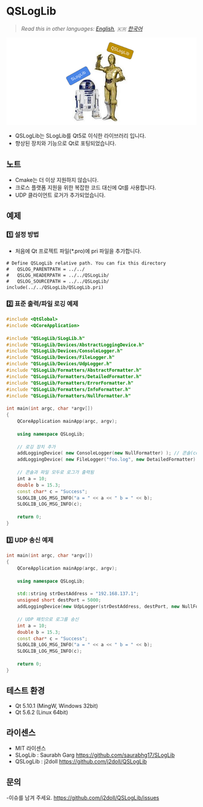 # QSLogLib

> *Read this in other languages: [English](README.md), :kr: [한국어](README.ko.md)*

![](markdown.data/QSLogLib.png)

- QSLogLib는 SLogLib를 Qt5로 이식한 라이브러리 입니다. 
- 향상된 장치와 기능으로 Qt로 포팅되었습니다.

## 노트
- Cmake는 더 이상 지원하지 않습니다.
- 크로스 플랫폼 지원을 위한 복잡한 코드 대신에 Qt를 사용합니다.  
- UDP 클라이언트 로거가 추가되었습니다.

## 예제

### :one: 설정 방법
- 처음에 Qt 프로젝트 파일(*.pro)에 pri 파일을 추가합니다.
```
# Define QSLogLib relative path. You can fix this directory
#   QSLOG_PARENTPATH = ../../
#   QSLOG_HEADERPATH = ../../QSLogLib/
#   QSLOG_SOURCEPATH = ../../QSLogLib/
include(../../QSLogLib/QSLogLib.pri)
```

### :two: 표준 출력/파일 로깅 예제
```cpp
#include <QtGlobal>
#include <QCoreApplication>

#include "QSLogLib/SLogLib.h"
#include "QSLogLib/Devices/AbstractLoggingDevice.h"
#include "QSLogLib/Devices/ConsoleLogger.h"
#include "QSLogLib/Devices/FileLogger.h"
#include "QSLogLib/Devices/UdpLogger.h"
#include "QSLogLib/Formatters/AbstractFormatter.h"
#include "QSLogLib/Formatters/DetailedFormatter.h"
#include "QSLogLib/Formatters/ErrorFormatter.h"
#include "QSLogLib/Formatters/InfoFormatter.h"
#include "QSLogLib/Formatters/NullFormatter.h"

int main(int argc, char *argv[])
{
    QCoreApplication mainApp(argc, argv);

    using namespace QSLogLib;

    // 로깅 장치 추가 
    addLoggingDevice( new ConsoleLogger(new NullFormatter) ); // 콘솔(console) + 단순 로깅 형식(null format)
    addLoggingDevice( new FileLogger("foo.log", new DetailedFormatter) ); // 파일(file) + 자세한 로깅 형식(detailed format)

    // 콘솔과 파일 모두로 로그가 출력됨
    int a = 10;
    double b = 15.3;
    const char* c = "Success";
    SLOGLIB_LOG_MSG_INFO("a = " << a << " b = " << b);
    SLOGLIB_LOG_MSG_INFO(c);

    return 0;
}
```

### :three: UDP 송신 예제
```cpp
int main(int argc, char *argv[])
{
	QCoreApplication mainApp(argc, argv);

	using namespace QSLogLib;

	std::string strDestAddress = "192.168.137.1";
	unsigned short destPort = 5000;
	addLoggingDevice(new UdpLogger(strDestAddress, destPort, new NullFormatter));

	// UDP 패킷으로 로그를 송신
	int a = 10;
	double b = 15.3;
	const char* c = "Success";
	SLOGLIB_LOG_MSG_INFO("a = " << a << " b = " << b);
	SLOGLIB_LOG_MSG_INFO(c);

	return 0;
}
```


## 테스트 환경
- Qt 5.10.1 (MingW, Windows 32bit)
- Qt 5.6.2 (Linux 64bit)

## 라이센스
- MIT 라이센스
- SLogLib : Saurabh Garg https://github.com/saurabhg17/SLogLib
- QSLogLib : j2doll https://github.com/j2doll/QSLogLib

## 문의
-이슈를 남겨 주세요. https://github.com/j2doll/QSLogLib/issues
